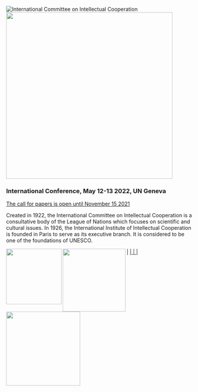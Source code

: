 ![International Committee on Intellectual Cooperation](https://raw.githubusercontent.com/grandjeanmartin/intellectualcooperation/gh-pages/images/intellectualcooperationconference_large.png)
<img src="https://raw.githubusercontent.com/grandjeanmartin/intellectualcooperation/gh-pages/images/centenary%202022.png" width="450">
### International Conference, May 12-13 2022, UN Geneva

[The call for papers is open until November 15 2021](https://intellectualcooperation.org/callforpapers)

Created in 1922, the International Committee on Intellectual Cooperation is a consultative body of the League of Nations which focuses on scientific and cultural issues. In 1926, the International Institute of Intellectual Cooperation is founded in Paris to serve as its executive branch. It is considered to be one of the foundations of UNESCO.

| <a href="https://www.unil.ch/hist/home.html"><img src="https://raw.githubusercontent.com/grandjeanmartin/intellectualcooperation/gh-pages/images/UNIL_hist.png" width="150" align="left"> | <a href="https://www.ungeneva.org/en/knowledge/archives"><img src="https://raw.githubusercontent.com/grandjeanmartin/intellectualcooperation/gh-pages/images/UNOG_library_archives.jpg" width="170" align="left"> | <a href="http://www.snf.ch/en/Pages/default.aspx"><img src="https://raw.githubusercontent.com/grandjeanmartin/intellectualcooperation/gh-pages/images/SwissNationalScienceFoundation2021.png" width="200" align="left"> |

